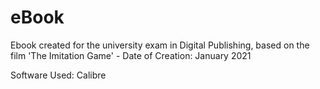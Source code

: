 # eBook
Ebook created for the university exam in Digital Publishing, based on the film 'The Imitation Game' - Date of Creation: January 2021

Software Used: Calibre
